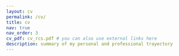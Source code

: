 ```yaml
---
layout: cv
permalink: /cv/
title: cv
nav: true
nav_order: 3
cv_pdf: cv_rcs.pdf # you can also use external links here
description: summary of my personal and professional trayectory
---
```

